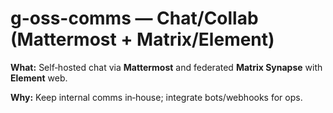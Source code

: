 # g-oss-comms — Chat/Collab (Mattermost + Matrix/Element)

**What:** Self‑hosted chat via **Mattermost** and federated **Matrix Synapse** with **Element** web.

**Why:** Keep internal comms in‑house; integrate bots/webhooks for ops.
